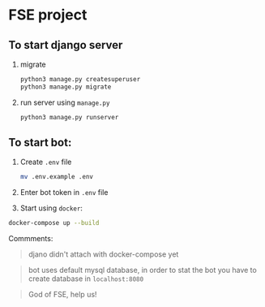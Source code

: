 FSE project
===

## To start django server

1. migrate 

    
    ```bash 
    python3 manage.py createsuperuser
    python3 manage.py migrate
    ```
1. run server using `manage.py`

    ```bash
    python3 manage.py runserver
    ```

## To start bot:

1. Create `.env` file
    
    ```bash
    mv .env.example .env
    ```

1. Enter bot token in `.env` file 
1. Start using `docker`:
```bash
docker-compose up --build
```

Commments:

> djano didn't attach with docker-compose yet 

> bot uses default mysql database, in order to stat the bot you have to create database in `localhost:8080`

> God of FSE, help us!
